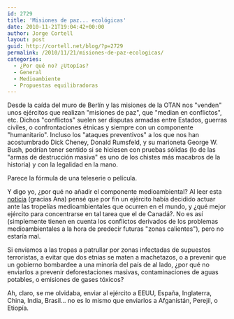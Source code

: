 ```yaml
---
id: 2729
title: 'Misiones de paz... ecológicas'
date: 2010-11-21T19:04:42+00:00
author: Jorge Cortell
layout: post
guid: http://cortell.net/blog/?p=2729
permalink: /2010/11/21/misiones-de-paz-ecologicas/
categories:
  - ¿Por qué no? ¿Utopías?
  - General
  - Medioambiente
  - Propuestas equilibradoras
---
```

Desde la caída del muro de Berlín y las misiones de la OTAN nos "venden" unos ejércitos que realizan "misiones de paz", que "median en conflictos", etc. Dichos "conflictos" suelen ser disputas armadas entre Estados, guerras civiles, o confrontaciones étnicas y siempre con un componente "humanitario". Incluso los "ataques preventivos" a los que nos han acostumbrado Dick Cheney, Donald Rumsfeld, y su marioneta George W. Bush, podrían tener sentido si se hiciesen con pruebas sólidas (lo de las "armas de destrucción masiva" es uno de los chistes más macabros de la historia) y con la legalidad en la mano.

Parece la fórmula de una teleserie o película.

Y digo yo, ¿por qué no añadir el componente medioambiental? Al leer esta <a title="http://www.tendencias21.net/notes/El-ejercito-canadiense-se-prepara-para-intervenir-en-el-mundo-ante-el-calentamiento-global_b2485889.html" href="http://www.tendencias21.net/notes/El-ejercito-canadiense-se-prepara-para-intervenir-en-el-mundo-ante-el-calentamiento-global_b2485889.html" target="_blank">noticia</a> (gracias Ana) pensé que por fin un ejército había decidido actuar ante las tropelías medioambientales que ocurren en el mundo, y ¿qué mejor ejército para concentrarse en tal tarea que el de Canadá?. No es así (simplemente tienen en cuenta los conflictos derivados de los problemas medioambientales a la hora de predecir futuras "zonas calientes"), pero no estaría mal.

Si enviamos a las tropas a patrullar por zonas infectadas de supuestos terroristas, a evitar que dos etnias se maten a machetazos, o a prevenir que un gobierno bombardee a una minoría del país de al lado, ¿por qué no enviarlos a prevenir deforestaciones masivas, contaminaciones de aguas potables, o emisiones de gases tóxicos?

Ah, claro, se me olvidaba, enviar al ejército a EEUU, España, Inglaterra, China, India, Brasil... no es lo mismo que enviarlos a Afganistán, Perejil, o Etiopía.